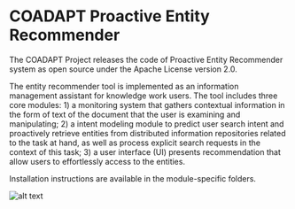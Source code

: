 # COADAPT Proactive Entity Recommender

The COADAPT Project releases the code of Proactive Entity Recommender system as open source under the Apache License version 2.0.

The entity recommender tool is implemented as an information management assistant for knowledge work users. The tool includes three core modules: 1) a monitoring system that gathers contextual information in the form of text of the document that the user is examining and manipulating; 2) a intent modeling module to predict user search intent and proactively retrieve entities from distributed information repositories related to the task at hand, as well as process explicit search requests in the context of this task; 3) a user interface (UI) presents recommendation that allow users to effortlessly access to the entities.

Installation instructions are available in the module-specific folders.

![alt text](https://coadapt-project.eu/wp-content/uploads/2019/02/cropped-5_coadapt_logo_blu_small-1.jpg)

